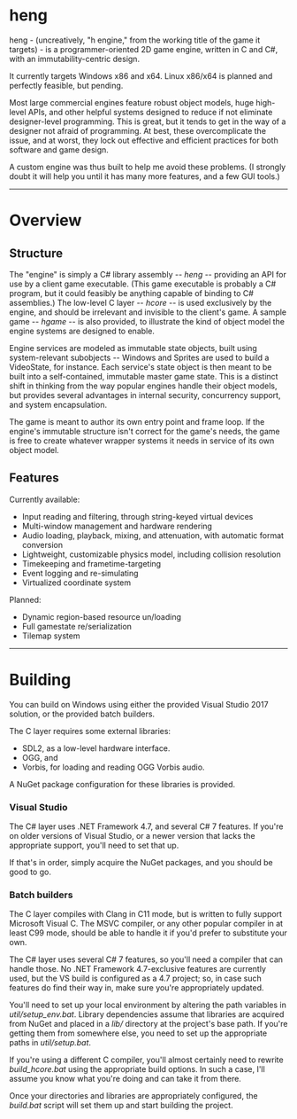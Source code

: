 # heng
heng - (uncreatively, "h engine," from the working title of the game it targets) - is a programmer-oriented 2D game engine, written in C and C#, with an immutability-centric design.

It currently targets Windows x86 and x64. Linux x86/x64 is planned and perfectly feasible, but pending.

Most large commercial engines feature robust object models, huge high-level APIs, and other helpful systems designed to reduce if not eliminate designer-level programming.
This is great, but it tends to get in the way of a designer not afraid of programming. At best, these overcomplicate the issue, and at worst, they lock out effective and efficient practices for both software and game design.

A custom engine was thus built to help me avoid these problems. (I strongly doubt it will help you until it has many more features, and a few GUI tools.)

---

# Overview

## Structure

The "engine" is simply a C# library assembly -- *heng* -- providing an API for use by a client game executable. (This game executable is probably a C# program, but it could feasibly be anything capable of binding to C# assemblies.) The low-level C layer -- *hcore* -- is used exclusively by the engine, and should be irrelevant and invisible to the client's game. A sample game -- *hgame* -- is also provided, to illustrate the kind of object model the engine systems are designed to enable.

Engine services are modeled as immutable state objects, built using system-relevant subobjects -- Windows and Sprites are used to build a VideoState, for instance. Each service's state object is then meant to be built into a self-contained, immutable master game state. This is a distinct shift in thinking from the way popular engines handle their object models, but provides several advantages in internal security, concurrency support, and system encapsulation.

The game is meant to author its own entry point and frame loop. If the engine's immutable structure isn't correct for the game's needs, the game is free to create whatever wrapper systems it needs in service of its own object model.

## Features

Currently available:
- Input reading and filtering, through string-keyed virtual devices
- Multi-window management and hardware rendering
- Audio loading, playback, mixing, and attenuation, with automatic format conversion
- Lightweight, customizable physics model, including collision resolution
- Timekeeping and frametime-targeting
- Event logging and re-simulating
- Virtualized coordinate system

Planned:
- Dynamic region-based resource un/loading
- Full gamestate re/serialization
- Tilemap system

---

# Building

You can build on Windows using either the provided Visual Studio 2017 solution, or the provided batch builders.

The C layer requires some external libraries:
- SDL2, as a low-level hardware interface.
- OGG, and
- Vorbis, for loading and reading OGG Vorbis audio.

A NuGet package configuration for these libraries is provided.

### Visual Studio
The C# layer uses .NET Framework 4.7, and several C# 7 features. If you're on older versions of Visual Studio, or a newer version that lacks the appropriate support, you'll need to set that up.

If that's in order, simply acquire the NuGet packages, and you should be good to go.

### Batch builders
The C layer compiles with Clang in C11 mode, but is written to fully support Microsoft Visual C. The MSVC compiler, or any other popular compiler in at least C99 mode, should be able to handle it if you'd prefer to substitute your own.

The C# layer uses several C# 7 features, so you'll need a compiler that can handle those. No .NET Framework 4.7-exclusive features are currently used, but the VS build is configured as a 4.7 project; so, in case such features do find their way in, make sure you're appropriately updated.

You'll need to set up your local environment by altering the path variables in *util/setup_env.bat*. Library dependencies assume that libraries are acquired from NuGet and placed in a *lib/* directory at the project's base path. If you're getting them from somewhere else, you need to set up the appropriate paths in *util/setup.bat*.

If you're using a different C compiler, you'll almost certainly need to rewrite *build_hcore.bat* using the appropriate build options. In such a case, I'll assume you know what you're doing and can take it from there.

Once your directories and libraries are appropriately configured, the *build.bat* script will set them up and start building the project.
